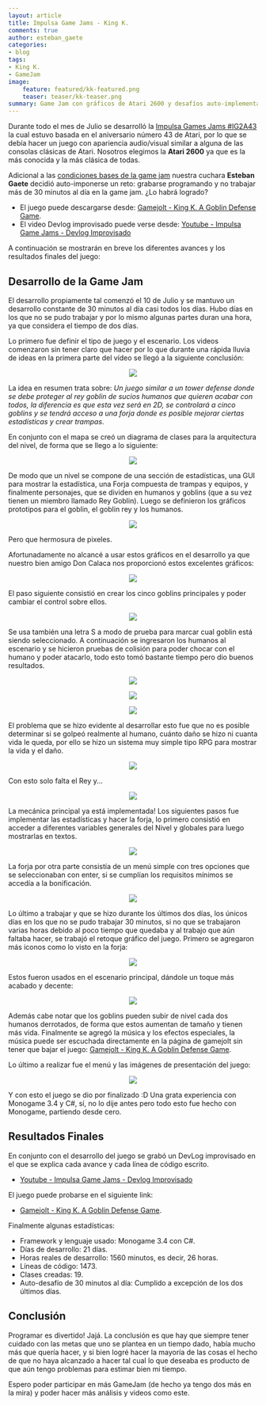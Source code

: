 ```yaml
---
layout: article
title: Impulsa Game Jams - King K.
comments: true
author: esteban_gaete
categories:
- blog
tags:
- King K.
- GameJam
image:
    feature: featured/kk-featured.png
    teaser: teaser/kk-teaser.png
summary: Game Jam con gráficos de Atari 2600 y desafíos auto-implementados. ¿Se habrá logrado el reto?
---
```


Durante todo el mes de Julio se desarrolló la [Impulsa Games Jams #IG2A43](http://jams.gamejolt.io/codenameig2a43) la cual estuvo basada en el 
aniversario número 43 de Atari, por lo que se debía hacer un juego con apariencia audio/visual similar a alguna de las consolas clásicas de 
Atari. Nosotros elegimos la **Atari 2600** ya que es la más conocida y la más clásica de todas.

Adicional a las [condiciones bases de la game jam](http://impulsagames.com/foro/showthread.php?tid=34) nuestra cuchara **Esteban Gaete** decidió auto-imponerse un reto: grabarse programando y no trabajar más de 30 minutos al día en la game jam. ¿Lo habrá logrado?

* El juego puede descargarse desde: [Gamejolt - King K. A Goblin Defense Game](http://gamejolt.com/games/king-k-a-goblin-defense-game/82821).
* El video Devlog improvisado puede verse desde: [Youtube - Impulsa Game Jams - Devlog Improvisado](https://www.youtube.com/playlist?list=PLsHCX_FQmzl10YF_8m0oxfsLPKwhw7kXb)

A continuación se mostrarán en breve los diferentes avances y los resultados finales del juego:

## Desarrollo de la Game Jam

El desarrollo propiamente tal comenzó el 10 de Julio y se mantuvo un desarrollo constante de 30 minutos al día casi todos los días. Hubo días en los que no se pudo trabajar y por lo mismo algunas partes duran una hora, ya que considera el tiempo de dos días.

Lo primero fue definir el tipo de juego y el escenario. Los videos comenzaron sin tener claro que hacer por lo que durante una rápida lluvia de ideas en la primera parte del vídeo se llegó a la siguiente conclusión:

<p align="center"><img src="http://www.spoonmangames.cl/images/preview/mina01-preview.png"></p>

La idea en resumen trata sobre: *Un juego similar a un tower defense donde se debe proteger al rey goblin de sucios humanos que quieren acabar con todos, la diferencia es que esta vez será en 2D, se controlará a cinco goblins y se tendrá acceso a una forja donde es posible mejorar ciertas estadísticas y crear trampas*.

En conjunto con el mapa se creó un diagrama de clases para la arquitectura del nivel, de forma que se llego a lo siguiente:

<p align="center"><img src="http://www.spoonmangames.cl/images/preview/diagramapapayapa01-preview.png"></p>

De modo que un nivel se compone de una sección de estadísticas, una GUI para mostrar la estadística, una Forja compuesta de trampas y equipos, y finalmente personajes, que se dividen en humanos y goblins (que a su vez tienen un miembro llamado Rey Goblin). Luego se definieron los gráficos prototipos para el goblin, el goblin rey y los humanos.

<p align="center"><img src="http://www.spoonmangames.cl/images/preview/goblin-bocetospj.png"></p>

Pero que hermosura de pixeles.

Afortunadamente no alcancé a usar estos gráficos en el desarrollo ya que nuestro bien amigo Don Calaca nos proporcionó estos excelentes gráficos:

<p align="center"><img src="http://www.spoonmangames.cl/images/preview/goblingif-preview.png"></p>

El paso siguiente consistió en crear los cinco goblins principales y poder cambiar el control sobre ellos.

<p align="center"><img src="http://www.spoonmangames.cl/images/preview/goblingif2-preview.png"></p>

Se usa también una letra S a modo de prueba para marcar cual goblin está siendo seleccionado. A continuación se ingresaron los humanos al escenario y se hicieron pruebas de colisión para poder chocar con el humano y poder atacarlo, todo esto tomó bastante tiempo pero dio buenos resultados.

<p align="center"><img src="http://www.spoonmangames.cl/images/preview/goblingif3-preview.png"></p>

<p align="center"><img src="http://www.spoonmangames.cl/images/preview/goblingif4-preview.png"></p>

<p align="center"><img src="http://www.spoonmangames.cl/images/preview/goblingif5-preview.png"></p>

El problema que se hizo evidente al desarrollar esto fue que no es posible determinar si se golpeó realmente al humano, cuánto daño se hizo ni cuanta vida le queda, por ello se hizo un sistema muy simple tipo RPG para mostrar la vida y el daño.

<p align="center"><img src="http://www.spoonmangames.cl/images/preview/goblingif6-preview.png"></p>

Con esto solo falta el Rey y...

<p align="center"><img src="http://www.spoonmangames.cl/images/preview/goblingif7-preview.png"></p>

La mecánica principal ya está implementada! Los siguientes pasos fue implementar las estadísticas y hacer la forja,
lo primero consistió en acceder a diferentes variables generales del Nivel y globales para luego mostrarlas en textos.

<p align="center"><img src="http://www.spoonmangames.cl/images/preview/goblingif9-preview.png"></p>

La forja por otra parte consistía de un menú simple con tres opciones que se seleccionaban con enter, si se cumplían los requisitos mínimos se accedía a la bonificación.

<p align="center"><img src="http://www.spoonmangames.cl/images/preview/goblin-forja.png"></p>

Lo último a trabajar y que se hizo durante los últimos dos días, los únicos días en los que no se pudo trabajar 30 minutos, si no que se trabajaron varias horas debido al poco tiempo
que quedaba y al trabajo que aún faltaba hacer, se trabajó el retoque gráfico del juego. Primero se agregaron más iconos como lo visto en la forja:

<p align="center"><img src="http://www.spoonmangames.cl/images/preview/goblin-tutorial2.png"></p>

Estos fueron usados en el escenario principal, dándole un toque más acabado y decente:

<p align="center"><img src="http://www.spoonmangames.cl/images/preview/goblin-fight2.png"></p>

Además cabe notar que los goblins pueden subir de nivel cada dos humanos derrotados, de forma que estos aumentan de tamaño y tienen más vida. Finalmente se agregó la música y los efectos especiales,
la música puede ser escuchada directamente en la página de gamejolt sin tener que bajar el juego: [Gamejolt - King K. A Goblin Defense Game](http://gamejolt.com/games/king-k-a-goblin-defense-game/82821).

Lo último a realizar fue el menú y las imágenes de presentación del juego:

<p align="center"><img src="http://www.spoonmangames.cl/images/preview/goblin-portada.png"></p>

Y con esto el juego se dio por finalizado :D Una grata experiencia con Monogame 3.4 y C#, sí, no lo dije antes pero todo esto fue hecho con Monogame, partiendo desde cero.

## Resultados Finales

En conjunto con el desarrollo del juego se grabó un DevLog improvisado en el que se explica cada avance y cada línea de código escrito.

* [Youtube - Impulsa Game Jams - Devlog Improvisado](https://www.youtube.com/playlist?list=PLsHCX_FQmzl10YF_8m0oxfsLPKwhw7kXb)

El juego puede probarse en el siguiente link:

* [Gamejolt - King K. A Goblin Defense Game](http://gamejolt.com/games/king-k-a-goblin-defense-game/82821).

Finalmente algunas estadísticas:

* Framework y lenguaje usado: Monogame 3.4 con C#.
* Días de desarrollo: 21 días.
* Horas reales de desarrollo: 1560 minutos, es decir, 26 horas.
* Líneas de código: 1473.
* Clases creadas: 19.
* Auto-desafío de 30 minutos al día: Cumplido a excepción de los dos últimos días.

## Conclusión

Programar es divertido! Jajá. La conclusión es que hay que siempre tener cuidado con las metas que uno se plantea en un tiempo dado, había mucho más que quería hacer, y si bien logré hacer la mayoría de las cosas el hecho de que no haya alcanzado a hacer tal cual lo que deseaba es producto de que aún tengo problemas para estimar bien mi tiempo.

Espero poder participar en más GameJam (de hecho ya tengo dos más en la mira) y poder hacer más análisis y videos como este.

